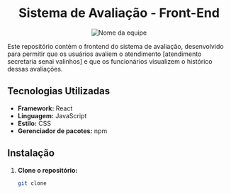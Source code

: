 <h1 align="center">Sistema de Avaliação - Front-End </h1>

<div align="center">
  <img src="https://i.imgur.com/9hSrsWQ.png" alt="Nome da equipe">
</div>


Este repositório contém o frontend do sistema de avaliação, desenvolvido para permitir que os usuários avaliem o atendimento [atendimento secretaria senai valinhos] e que os funcionários visualizem o histórico dessas avaliações.

## Tecnologias Utilizadas
* **Framework:** React
* **Linguagem:** JavaScript
* **Estilo:** CSS
* **Gerenciador de pacotes:** npm

## Instalação
1. **Clone o repositório:**
   ```bash
   git clone 